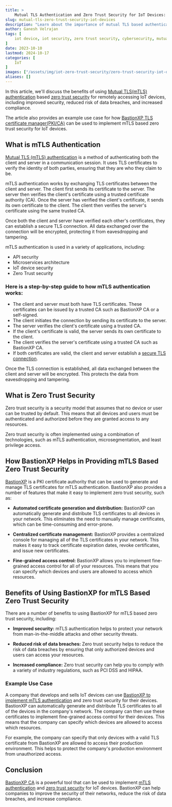 ```yaml
---
title: >
    Mutual TLS Authentication and Zero Trust Security for IoT Devices: Securing Your Connected Devices
slug: mutual-tls-zero-trust-security-iot-devices
description: "Learn about the importance of mutual TLS based authentication and Zero Trust security for IoT devices and how it can help secure your connected devices from cyber threats."
author: Ganesh Velrajan
tags: [
    iot device, iot security, zero trust security, cybersecurity, mutual TLS authentication, mTLS
]
date: 2023-10-10
lastmod: 2024-10-17
categories: [
    IoT
]
images: ["/assets/img/iot-zero-trust-security/zero-trust-security-iot-devices.jpg"]
aliases: []
---
```


In this article, we'll discuss the benefits of using [Mutual TLS(mTLS) authentication](https://www.bastionxp.com/mutual-tls) based [zero trust security](/iot/zero-trust-security-iot-devices) for remotely accessing IoT devices, including improved security, reduced risk of data breaches, and increased compliance. 

The article also provides an example use case for how [BastionXP TLS certificate manager(PKI/CA)](https://www.bastionxp.com) can be used to implement mTLS based zero trust security for IoT devices.

## What is mTLS Authentication

[Mutual TLS (mTLS) authentication]((https://www.bastionxp.com/mutual-tls)) is a method of authenticating both the client and server in a communication session. It uses TLS certificates to verify the identity of both parties, ensuring that they are who they claim to be.

mTLS authentication works by exchanging TLS certificates between the client and server. The client first sends its certificate to the server. The server then verifies the client's certificate using a trusted certificate authority (CA). Once the server has verified the client's certificate, it sends its own certificate to the client. The client then verifies the server's certificate using the same trusted CA.

Once both the client and server have verified each other's certificates, they can establish a secure TLS connection. All data exchanged over the connection will be encrypted, protecting it from eavesdropping and tampering.

mTLS authentication is used in a variety of applications, including:

- API security
- Microservices architecture
- IoT device security
- Zero Trust security

### Here is a step-by-step guide to how mTLS authentication works:

- The client and server must both have TLS certificates. These certificates can be issued by a trusted CA such as BastionXP CA or a self-signed.
- The client initiates the connection by sending its certificate to the server.
- The server verifies the client's certificate using a trusted CA.
- If the client's certificate is valid, the server sends its own certificate to the client.
- The client verifies the server's certificate using a trusted CA such as BastionXP CA.
- If both certificates are valid, the client and server establish a [secure TLS connection](https://www.bastionxp.com/blog/golang-mtls-server-self-signed-ssl-tls-x509-certificate/).

Once the TLS connection is established, all data exchanged between the client and server will be encrypted. This protects the data from eavesdropping and tampering.

## What is Zero Trust Security

Zero trust security is a security model that assumes that no device or user can be trusted by default. This means that all devices and users must be authenticated and authorized before they are granted access to any resources. 

Zero trust security is often implemented using a combination of technologies, such as mTLS authentication, microsegmentation, and least privilege access.

## How BastionXP Helps in Providing mTLS Based Zero Trust Security

[BastionXP](https://www.bastionxp.com) is a PKI certificate authority that can be used to generate and manage TLS certificates for mTLS authentication. BastionXP also provides a number of features that make it easy to implement zero trust security, such as:

- **Automated certificate generation and distribution:** BastionXP can automatically generate and distribute TLS certificates to all devices in your network. This eliminates the need to manually manage certificates, which can be time-consuming and error-prone.

- **Centralized certificate management:** BastionXP provides a centralized console for managing all of the TLS certificates in your network. This makes it easy to track certificate expiration dates, revoke certificates, and issue new certificates.

- **Fine-grained access control:** BastionXP allows you to implement fine-grained access control for all of your resources. This means that you can specify which devices and users are allowed to access which resources.

## Benefits of Using BastionXP for mTLS Based Zero Trust Security

There are a number of benefits to using BastionXP for mTLS based zero trust security, including:

- **Improved security:** mTLS authentication helps to protect your network from man-in-the-middle attacks and other security threats.

- **Reduced risk of data breaches:** Zero trust security helps to reduce the risk of data breaches by ensuring that only authorized devices and users can access your resources.

- **Increased compliance:** Zero trust security can help you to comply with a variety of industry regulations, such as PCI DSS and HIPAA.

### Example Use Case
A company that develops and sells IoT devices can use [BastionXP to implement mTLS authentication](https://www.bastionxp.com/mutual-tls) and zero trust security for their devices. BastionXP can automatically generate and distribute TLS certificates to all of the devices in the company's network. The company can then use these certificates to implement fine-grained access control for their devices. This means that the company can specify which devices are allowed to access which resources.

For example, the company can specify that only devices with a valid TLS certificate from BastionXP are allowed to access their production environment. This helps to protect the company's production environment from unauthorized access.

## Conclusion
[BastionXP CA](https://www.bastionxp.com) is a powerful tool that can be used to implement [mTLS authentication](https://www.bastionxp.com/mutual-tls) and [zero trust security](/iot/zero-trust-security-iot-devices) for IoT devices. BastionXP can help companies to improve the security of their networks, reduce the risk of data breaches, and increase compliance.